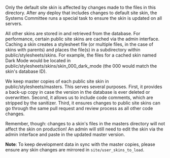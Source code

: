 Only the default site skin is affected by changes made to the files in this
directory. After any deploy that includes changes to default site skin, the
Systems Committee runs a special task to ensure the skin is updated on all
servers.

All other skins are stored in and retrieved from the database. For performance,
certain public site skins are cached via the admin interface. Caching a skin
creates a stylesheet file (or multiple files, in the case of skins with parents)
and places the file(s) in a subdirectory within public/stylesheets/skins. For
example, the files for a cached skin named Dark Mode would be located in
public/stylesheets/skins/skin_000_dark_mode (the 000 would match the skin's
database ID).

We keep master copies of each public site skin in public/stylesheets/masters.
This serves several purposes. First, it provides a back-up copy in case the
version in the database is ever deleted or overwritten. Second, it allows us to
include code comments, which are stripped by the sanitizer. Third, it ensures
changes to public site skins can go through the same pull request and review
process as all other code changes.

Remember, though: changes to a skin's files in the masters directory will not
affect the skin on production! An admin will still need to edit the skin via
the admin interface and paste in the updated master version.

**Note**: To keep development data in sync with the master copies, please ensure any skin changes are mirrored in `site/user_skins_to_load`.
